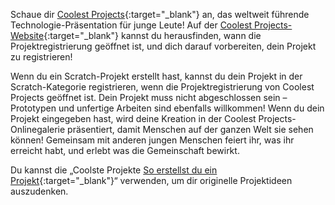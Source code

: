 Schaue dir [Coolest Projects](https://coolestprojects.org/){:target="_blank"} an, das weltweit führende Technologie-Präsentation für junge Leute! Auf der [Coolest Projects-Website](https://coolestprojects.org/){:target="_blank"} kannst du herausfinden, wann die Projektregistrierung geöffnet ist, und dich darauf vorbereiten, dein Projekt zu registrieren!

Wenn du ein Scratch-Projekt erstellt hast, kannst du dein Projekt in der Scratch-Kategorie registrieren, wenn die Projektregistrierung von Coolest Projects geöffnet ist. Dein Projekt muss nicht abgeschlossen sein – Prototypen und unfertige Arbeiten sind ebenfalls willkommen! Wenn du dein Projekt eingegeben hast, wird deine Kreation in der Coolest Projects-Onlinegalerie präsentiert, damit Menschen auf der ganzen Welt sie sehen können! Gemeinsam mit anderen jungen Menschen feiert ihr, was ihr erreicht habt, und erlebt was die Gemeinschaft bewirkt.

Du kannst die „Coolste Projekte [So erstellst du ein Projekt](https://coolestprojects.org/2020/03/31/how-to-make-a-project-workbook-and-additional-resources/){:target="_blank"}“ verwenden, um dir originelle Projektideen auszudenken.
